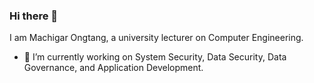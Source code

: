 ### Hi there 👋

I am Machigar Ongtang, a university lecturer on Computer Engineering.

- 🔭 I’m currently working on System Security, Data Security, Data Governance, and Application Development.

